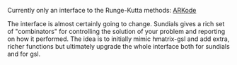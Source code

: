 Currently only an interface to the Runge-Kutta methods:
[ARKode](https://computation.llnl.gov/projects/sundials/arkode)

The interface is almost certainly going to change. Sundials gives a
rich set of "combinators" for controlling the solution of your problem
and reporting on how it performed. The idea is to initially mimic
hmatrix-gsl and add extra, richer functions but ultimately upgrade the
whole interface both for sundials and for gsl.
